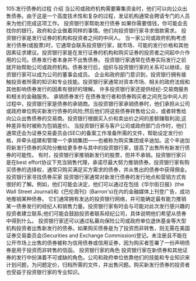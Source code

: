 105:发行债券的过程
介绍
当公司或政府机构需要筹集资金时，他们可以向公众出售债券。由于这是一个高度技术性和复杂的过程，发证机构通常会聘请专门的人员来为他们完成这项工作。
投资银行家帮助发行债券
如果你需要借钱，你可能会去找你的银行。政府和企业做着同样的事情。他们向投资银行家寻求借款需求。
投资银行家是发行证券的机构和投资者之间的中间人。
当一家公司或政府机构考虑发行债券(或股票)时，它通常会联系投资银行家，就市场、可能的发行价格和其他因素征求建议。投资银行家是在发行证券的机构和购买证券的投资者之间起中介作用的公司。债券发行者本身并不出售债券。
投资银行家通常在债券实际发行之前就开始帮助公司或政府机构。债券发行后，组织与投资银行家的关系可以继续，投资银行家可以成为公司的董事会成员。
企业和政府部门意识到，投资银行拥有接触投资者所需的知识和专业技能。投资银行家通常对资本市场、相关的政府法规和其他影响债券发行的因素有很好的理解。
许多投资银行家还提供经纪-交易商服务和相关的金融服务。
承销债券发行
在债券发行者和债券购买者之间充当中间人的过程中，投资银行家是债券的承销商。当投资银行家承销债券时，他们承担从公司或政府单位购买新发行债券的风险;然后他们将这些债券转售给公众，或者转售给向公众出售债券的交易商。投资银行根据买入价和卖出价之间的差额赚取利润;这种差异有时被称为包销差价。
当投资银行家与客户公司或政府部门合作时，他们通常还会为证券交易委员会(SEC)的备案工作准备所需的文件，帮助设定发行价格，并牵头组建和管理一个承销集团——也被称为购买集团或辛迪加。这个辛迪加将新发行债券的风险分散给更多参与其中的投资银行家，提高了出售所有新发行债券的可能性。
有时，投资银行家推销新发行的股票，但并不承销。投资银行家只是在best effort协议下充当销售代理，承诺尽最大努力推销债券。投资银行家有购买债券的选择权，通常只购买满足买方需求的债券，并从售出的债券中获得佣金。
投资银行家寻找债券买家
投资银行家通常对新发行债券的发行地点和营销方式有很好的了解。例如，他们可能会决定，他们可以通过在包括《华尔街日报》(the Wall Street Journal)和《巴伦周刊》(Barron's)在内的金融媒体上刊登广告，成功地推销某种债券。
它们通常拥有发达的投资银行网络，并可能确定最有能力推销某一债券发行的经纪人和销售力量。投资银行家有时会与可能对此次发行感兴趣的投资者建立联系;他们可能会鼓励投资者联系经纪公司，具体说明他们希望从债券中得到什么。
投资银行家还可以通过私募向保险公司或政府单位退休基金等大型机构投资者出售新发行的债券。如果购买债券是为了投资而非转售，则无需在美国证券交易委员会(Securities and Exchange Commission)登记。未注册且不能在公开市场上出售的债券被称为信用债券或信用证券，因为购买者签署了一份声明债券是用于投资而非转售的信函。
投资银行家的角色
投资银行家在新债券和其他证券的发行中扮演着不可或缺的角色。公司和政府单位依靠他们的技能和专业知识来计划问题，为问题定价，归档所需的文件，并出售问题。购买新发行债券的投资者也受益于投资银行家的专业知识。
